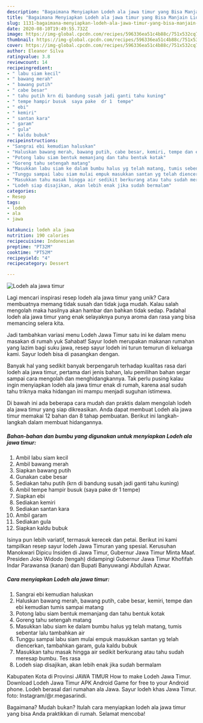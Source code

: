 ```yaml
---
description: "Bagaimana Menyiapkan Lodeh ala jawa timur yang Bisa Manjain Lidah"
title: "Bagaimana Menyiapkan Lodeh ala jawa timur yang Bisa Manjain Lidah"
slug: 1131-bagaimana-menyiapkan-lodeh-ala-jawa-timur-yang-bisa-manjain-lidah
date: 2020-08-10T19:49:55.732Z
image: https://img-global.cpcdn.com/recipes/596336ea51c4b88c/751x532cq70/lodeh-ala-jawa-timur-foto-resep-utama.jpg
thumbnail: https://img-global.cpcdn.com/recipes/596336ea51c4b88c/751x532cq70/lodeh-ala-jawa-timur-foto-resep-utama.jpg
cover: https://img-global.cpcdn.com/recipes/596336ea51c4b88c/751x532cq70/lodeh-ala-jawa-timur-foto-resep-utama.jpg
author: Eleanor Silva
ratingvalue: 3.8
reviewcount: 14
recipeingredient:
- " labu siam kecil"
- " bawang merah"
- " bawang putih"
- " cabe besar"
- " tahu putih krn di bandung susah jadi ganti tahu kuning"
- " tempe hampir busuk  saya pake  dr 1  tempe"
- " ebi"
- " kemiri"
- " santan kara"
- " garam"
- " gula"
- " kaldu bubuk"
recipeinstructions:
- "Sangrai ebi kemudian haluskan"
- "Haluskan bawang merah, bawang putih, cabe besar, kemiri, tempe dan ebi kemudian tumis sampai matang"
- "Potong labu siam bentuk memanjang dan tahu bentuk kotak"
- "Goreng tahu setengah matang"
- "Masukkan labu siam ke dalam bumbu halus yg telah matang, tumis sebentar lalu tambahkan air"
- "Tunggu sampai labu siam mulai empuk masukkan santan yg telah diencerkan, tambahkan garam, gula kaldu bubuk"
- "Masukkan tahu masak hingga air sedikit berkurang atau tahu sudah meresap bumbu. Tes rasa"
- "Lodeh siap disajikan, akan lebih enak jika sudah bermalam"
categories:
- Resep
tags:
- lodeh
- ala
- jawa

katakunci: lodeh ala jawa 
nutrition: 190 calories
recipecuisine: Indonesian
preptime: "PT32M"
cooktime: "PT52M"
recipeyield: "4"
recipecategory: Dessert

---
```



![Lodeh ala jawa timur](https://img-global.cpcdn.com/recipes/596336ea51c4b88c/751x532cq70/lodeh-ala-jawa-timur-foto-resep-utama.jpg)

Lagi mencari inspirasi resep lodeh ala jawa timur yang unik? Cara membuatnya memang tidak susah dan tidak juga mudah. Kalau salah mengolah maka hasilnya akan hambar dan bahkan tidak sedap. Padahal lodeh ala jawa timur yang enak selayaknya punya aroma dan rasa yang bisa memancing selera kita.

Jadi tambahkan variasi menu Lodeh Jawa Timur satu ini ke dalam menu masakan di rumah yuk Sahabat! Sayur lodeh merupakan makanan rumahan yang lazim bagi suku jawa, resep sayur lodeh ini turun temurun di keluarga kami. Sayur lodeh bisa di pasangkan dengan.

Banyak hal yang sedikit banyak berpengaruh terhadap kualitas rasa dari lodeh ala jawa timur, pertama dari jenis bahan, lalu pemilihan bahan segar sampai cara mengolah dan menghidangkannya. Tak perlu pusing kalau ingin menyiapkan lodeh ala jawa timur enak di rumah, karena asal sudah tahu triknya maka hidangan ini mampu menjadi suguhan istimewa.


Di bawah ini ada beberapa cara mudah dan praktis dalam mengolah lodeh ala jawa timur yang siap dikreasikan. Anda dapat membuat Lodeh ala jawa timur memakai 12 bahan dan 8 tahap pembuatan. Berikut ini langkah-langkah dalam membuat hidangannya.

<!--inarticleads1-->

##### Bahan-bahan dan bumbu yang digunakan untuk menyiapkan Lodeh ala jawa timur:

1. Ambil  labu siam kecil
1. Ambil  bawang merah
1. Siapkan  bawang putih
1. Gunakan  cabe besar
1. Sediakan  tahu putih (krn di bandung susah jadi ganti tahu kuning)
1. Ambil  tempe hampir busuk  (saya pake  dr 1  tempe)
1. Siapkan  ebi
1. Sediakan  kemiri
1. Sediakan  santan kara
1. Ambil  garam
1. Sediakan  gula
1. Siapkan  kaldu bubuk


Isinya pun lebih variatif, termasuk kerecek dan petai. Berikut ini kami tampilkan resep sayur lodeh Jawa Timuran yang spesial. Kerusuhan Manokwari Dipicu Insiden di Jawa Timur, Gubernur Jawa Timur Minta Maaf. Presiden Joko Widodo (tengah) didampingi Gubernur Jawa Timur Khofifah Indar Parawansa (kanan) dan Bupati Banyuwangi Abdullah Azwar. 

<!--inarticleads2-->

##### Cara menyiapkan Lodeh ala jawa timur:

1. Sangrai ebi kemudian haluskan
1. Haluskan bawang merah, bawang putih, cabe besar, kemiri, tempe dan ebi kemudian tumis sampai matang
1. Potong labu siam bentuk memanjang dan tahu bentuk kotak
1. Goreng tahu setengah matang
1. Masukkan labu siam ke dalam bumbu halus yg telah matang, tumis sebentar lalu tambahkan air
1. Tunggu sampai labu siam mulai empuk masukkan santan yg telah diencerkan, tambahkan garam, gula kaldu bubuk
1. Masukkan tahu masak hingga air sedikit berkurang atau tahu sudah meresap bumbu. Tes rasa
1. Lodeh siap disajikan, akan lebih enak jika sudah bermalam


Kabupaten Kota di Provinsi JAWA TIMUR How to make Lodeh Jawa Timur. Download Lodeh Jawa Timur APK Android Game for free to your Android phone. Lodeh berasal dari rumahan ala Jawa. Sayur lodeh khas Jawa Timur. foto: Instagram/@r.megasarindi. 

Bagaimana? Mudah bukan? Itulah cara menyiapkan lodeh ala jawa timur yang bisa Anda praktikkan di rumah. Selamat mencoba!

